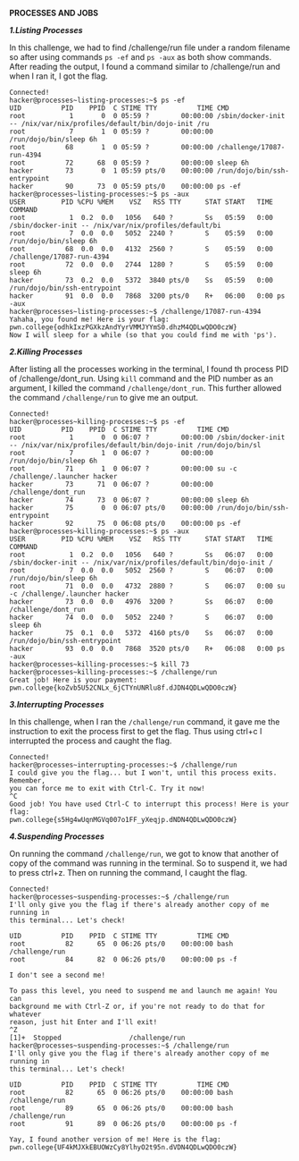 **PROCESSES AND JOBS**

***1.Listing Processes***

In this challenge, we had to find /challenge/run file under a random filename so after using commands ```ps -ef```
and ```ps -aux``` as both show commands. After reading the output, I found a command similar to /challenge/run and when I ran it, I got the flag.

```
Connected!
hacker@processes~listing-processes:~$ ps -ef
UID          PID    PPID  C STIME TTY          TIME CMD
root           1       0  0 05:59 ?        00:00:00 /sbin/docker-init -- /nix/var/nix/profiles/default/bin/dojo-init /ru
root           7       1  0 05:59 ?        00:00:00 /run/dojo/bin/sleep 6h
root          68       1  0 05:59 ?        00:00:00 /challenge/17087-run-4394
root          72      68  0 05:59 ?        00:00:00 sleep 6h
hacker        73       0  1 05:59 pts/0    00:00:00 /run/dojo/bin/ssh-entrypoint
hacker        90      73  0 05:59 pts/0    00:00:00 ps -ef
hacker@processes~listing-processes:~$ ps -aux
USER         PID %CPU %MEM    VSZ   RSS TTY      STAT START   TIME COMMAND
root           1  0.2  0.0   1056   640 ?        Ss   05:59   0:00 /sbin/docker-init -- /nix/var/nix/profiles/default/bi
root           7  0.0  0.0   5052  2240 ?        S    05:59   0:00 /run/dojo/bin/sleep 6h
root          68  0.0  0.0   4132  2560 ?        S    05:59   0:00 /challenge/17087-run-4394
root          72  0.0  0.0   2744  1280 ?        S    05:59   0:00 sleep 6h
hacker        73  0.2  0.0   5372  3840 pts/0    Ss   05:59   0:00 /run/dojo/bin/ssh-entrypoint
hacker        91  0.0  0.0   7868  3200 pts/0    R+   06:00   0:00 ps -aux
hacker@processes~listing-processes:~$ /challenge/17087-run-4394
Yahaha, you found me! Here is your flag:
pwn.college{odhkIxzPGXkzAndYyrVMMJYYmS0.dhzM4QDLwQDO0czW}
Now I will sleep for a while (so that you could find me with 'ps').
```

***2.Killing Processes***

After listing all the processes working in the terminal, I found th process PID of /challenge/dont_run. Using ```kill``` command and the PID number as an argument, I killed the command ```/challenge/dont_run```. This further allowed the command ```/challenge/run``` to give me an output.

```
Connected!
hacker@processes~killing-processes:~$ ps -ef
UID          PID    PPID  C STIME TTY          TIME CMD
root           1       0  0 06:07 ?        00:00:00 /sbin/docker-init -- /nix/var/nix/profiles/default/bin/dojo-init /run/dojo/bin/sl
root           7       1  0 06:07 ?        00:00:00 /run/dojo/bin/sleep 6h
root          71       1  0 06:07 ?        00:00:00 su -c /challenge/.launcher hacker
hacker        73      71  0 06:07 ?        00:00:00 /challenge/dont_run
hacker        74      73  0 06:07 ?        00:00:00 sleep 6h
hacker        75       0  0 06:07 pts/0    00:00:00 /run/dojo/bin/ssh-entrypoint
hacker        92      75  0 06:08 pts/0    00:00:00 ps -ef
hacker@processes~killing-processes:~$ ps -aux
USER         PID %CPU %MEM    VSZ   RSS TTY      STAT START   TIME COMMAND
root           1  0.2  0.0   1056   640 ?        Ss   06:07   0:00 /sbin/docker-init -- /nix/var/nix/profiles/default/bin/dojo-init /
root           7  0.0  0.0   5052  2560 ?        S    06:07   0:00 /run/dojo/bin/sleep 6h
root          71  0.0  0.0   4732  2880 ?        S    06:07   0:00 su -c /challenge/.launcher hacker
hacker        73  0.0  0.0   4976  3200 ?        Ss   06:07   0:00 /challenge/dont_run
hacker        74  0.0  0.0   5052  2240 ?        S    06:07   0:00 sleep 6h
hacker        75  0.1  0.0   5372  4160 pts/0    Ss   06:07   0:00 /run/dojo/bin/ssh-entrypoint
hacker        93  0.0  0.0   7868  3520 pts/0    R+   06:08   0:00 ps -aux
hacker@processes~killing-processes:~$ kill 73
hacker@processes~killing-processes:~$ /challenge/run
Great job! Here is your payment:
pwn.college{koZvb5U52CNLx_6jCTYnUNRlu8f.dJDN4QDLwQDO0czW}
```

***3.Interrupting Processes***

In this challenge, when I ran the ```/challenge/run``` command, it gave me the instruction to exit the process first to get the flag. Thus using ctrl+c I interrupted the process and caught the flag.

```
Connected!
hacker@processes~interrupting-processes:~$ /challenge/run
I could give you the flag... but I won't, until this process exits. Remember,
you can force me to exit with Ctrl-C. Try it now!
^C
Good job! You have used Ctrl-C to interrupt this process! Here is your flag:
pwn.college{s5Hg4wUqnMGVq007o1FF_yXeqjp.dNDN4QDLwQDO0czW}
```

***4.Suspending Processes***

On running the command ```/challenge/run```, we got to know that another of copy of the command was running in the terminal. So to suspend it, we had to press ctrl+z. Then on running the command, I caught the flag.

```
Connected!
hacker@processes~suspending-processes:~$ /challenge/run
I'll only give you the flag if there's already another copy of me running in
this terminal... Let's check!

UID          PID    PPID  C STIME TTY          TIME CMD
root          82      65  0 06:26 pts/0    00:00:00 bash /challenge/run
root          84      82  0 06:26 pts/0    00:00:00 ps -f

I don't see a second me!

To pass this level, you need to suspend me and launch me again! You can
background me with Ctrl-Z or, if you're not ready to do that for whatever
reason, just hit Enter and I'll exit!
^Z
[1]+  Stopped                 /challenge/run
hacker@processes~suspending-processes:~$ /challenge/run
I'll only give you the flag if there's already another copy of me running in
this terminal... Let's check!

UID          PID    PPID  C STIME TTY          TIME CMD
root          82      65  0 06:26 pts/0    00:00:00 bash /challenge/run
root          89      65  0 06:26 pts/0    00:00:00 bash /challenge/run
root          91      89  0 06:26 pts/0    00:00:00 ps -f

Yay, I found another version of me! Here is the flag:
pwn.college{UF4kMJXkEBUOWzCy8YlhyO2t95n.dVDN4QDLwQDO0czW}
```
